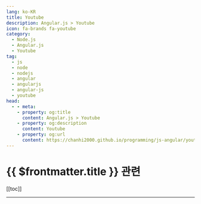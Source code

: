 ```yaml
---
lang: ko-KR
title: Youtube
description: Angular.js > Youtube
icon: fa-brands fa-youtube
category: 
  - Node.js
  - Angular.js
  - Youtube
tag: 
  - js
  - node
  - nodejs
  - angular
  - angularjs
  - angular-js
  - youtube
head:
  - - meta:
    - property: og:title
      content: Angular.js > Youtube
    - property: og:description
      content: Youtube
    - property: og:url
      content: https://chanhi2000.github.io/programming/js-angular/youtube.html
---
```


# {{ $frontmatter.title }} 관련

[[toc]]

---

<MyYouTubeItems jsonName="yu-ngconfonline" /><!-- ng-conf -->
<MyYouTubeItems jsonName="yu-theigorsedov" /><!-- Igor Sedov -->
<MyYouTubeItems jsonName="yu-JamiltonQO" /><!-- Jamilton Quintero Osorio -->
<MyYouTubeItems jsonName="yu-OpenSauced" /><!-- The Secret Sauce -->

<TagLinks />